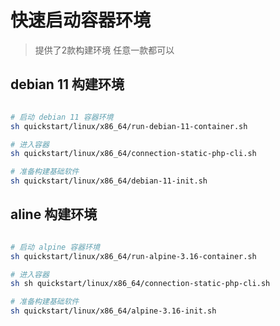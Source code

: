 # 快速启动容器环境
> 提供了2款构建环境
> 任意一款都可以


## debian 11 构建环境

```bash

# 启动 debian 11 容器环境
sh quickstart/linux/x86_64/run-debian-11-container.sh

# 进入容器 
sh quickstart/linux/x86_64/connection-static-php-cli.sh

# 准备构建基础软件
sh quickstart/linux/x86_64/debian-11-init.sh

```

## aline 构建环境
```bash

# 启动 alpine 容器环境
sh quickstart/linux/x86_64/run-alpine-3.16-container.sh

# 进入容器 
sh sh quickstart/linux/x86_64/connection-static-php-cli.sh

# 准备构建基础软件
sh quickstart/linux/x86_64/alpine-3.16-init.sh

```